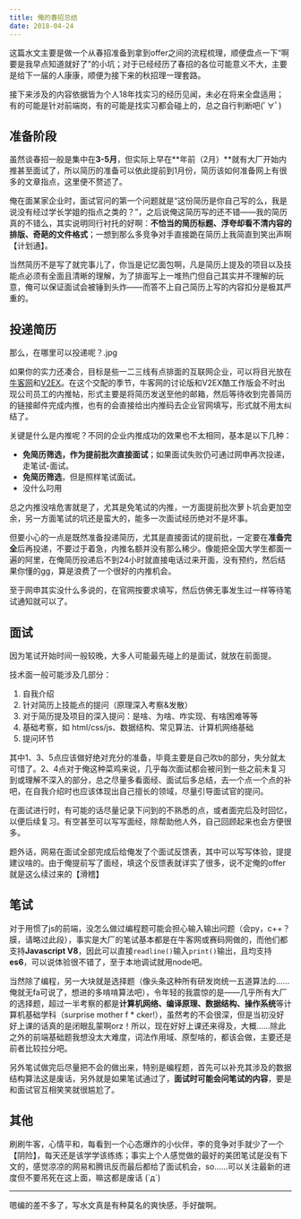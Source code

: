 ```yaml
---
title: 俺的春招总结
date: 2018-04-24
---
```


这篇水文主要是做一个从春招准备到拿到offer之间的流程梳理，顺便盘点一下“啊要是我早点知道就好了”的小坑；对于已经经历了春招的各位可能意义不大，主要是给下一届的人康康，顺便为接下来的秋招理一理套路。

接下来涉及的内容依据皆为个人18年找实习的经历见闻，未必在将来全盘适用；有的可能是针对前端岗，有的可能是找实习都会碰上的，总之自行判断吧(ﾟ∀ﾟ)

## 准备阶段

虽然谈春招一般是集中在**3-5月**，但实际上早在**年前（2月）**就有大厂开始内推甚至面试了，所以简历的准备可以依此提前到1月份，简历该如何准备网上有很多的文章指点，这里便不赘述了。

俺在面某家企业时，面试官问的第一个问题就是“这份简历是你自己写的么，我是说没有经过学长学姐的指点之类的？”，之后说俺这简历写的还不错——我的简历真的不错么，其实说明同行衬托的好啊：**不恰当的简历标题、浮夸却看不清内容的排版、奇葩的文件格式**；一想到那么多竞争对手直接跪在简历上我简直到笑出声啊【计划通】。

当然简历不是写了就完事儿了，你当是记忆面包啊，凡是简历上提及的项目以及技能点必须有全面且清晰的理解，为了排面写上一堆热门但自己其实并不理解的玩意，俺可以保证面试会被锤到头炸——而答不上自己简历上写的内容扣分是极其严重的。

## 投递简历

那么，在哪里可以投递呢？.jpg

如果你的实力还凑合，目标是些一二三线有点排面的互联网企业，可以将目光放在[牛客网](https://www.nowcoder.com/discuss)和[V2EX](https://www.v2ex.com/)。在这个交配的季节，牛客网的讨论版和V2EX酷工作版会不时出现公司员工的内推帖，形式主要是将简历发送至他的邮箱，然后等待收到完善简历的链接邮件完成内推，也有的会直接给出内推码去企业官网填写，形式就不用太纠结了。

关键是什么是内推呢？不同的企业内推成功的效果也不太相同，基本是以下几种：

- **免简历筛选，作为提前批次直接面试**；如果面试失败仍可通过网申再次投递，走笔试-面试。
- **免简历筛选**，但是照样笔试面试。
- 没什么叼用

总之内推没啥危害就是了，尤其是免笔试的内推，一方面提前批次萝卜坑会更加空余，另一方面笔试的坑还是蛮大的，能多一次面试经历绝对不是坏事。

但要小心的一点是既然准备投递简历，尤其是直接面试的提前批，一定要在**准备完全**后再投递，不要过于着急，内推名额并没有那么稀少。像能把全国大学生都面一遍的阿里，在俺简历投递后不到24小时就直接电话过来开面，没有预约，然后结果你懂的gg，算是浪费了一个很好的内推机会。

至于网申其实没什么多说的，在官网按要求填写，然后仿佛无事发生过一样等待笔试通知就可以了。

## 面试

因为笔试开始时间一般较晚，大多人可能最先碰上的是面试，就放在前面提。

技术面一般可能涉及几部分：

1. 自我介绍
2. 针对简历上技能点的提问（原理深入考察&发散）
3. 对于简历提及项目的深入提问：是啥、为啥、咋实现、有啥困难等等
4. 基础考察，如 html/css/js、数据结构、常见算法、计算机网络基础
5. 提问环节

其中1、3、5点应该做好绝对充分的准备，毕竟主要是自己吹b的部分，失分就太可惜了。2、4点对于俺这种菜鸡来说，几乎每次面试都会被问到一些之前未复习到或理解不深入的部分，总之尽量多看面经、面试后多总结，去一个点一个点的补吧，在自我介绍时也应该体现出自己擅长的领域，尽量引导面试官的提问。

在面试进行时，有可能的话尽量记录下问到的不熟悉的点，或者面完后及时回忆，以便后续复习。有空甚至可以写写面经，除帮助他人外，自己回顾起来也会方便很多。

题外话，网易在面试全部完成后给俺发了个面试反馈表，其中可以写写体验，提提建议啥的。由于俺提前写了面经，填这个反馈表就详实了很多，说不定俺的offer就是这么续过来的【滑稽】

## 笔试

对于用惯了js的前端，没怎么做过编程题可能会担心输入输出问题（会py，c++？膜，请略过此段），事实是大厂的笔试基本都是在牛客网或赛码网做的，而他们都支持**Javascript V8**，因此可以直接`readline()`输入`print()`输出，且均支持**es6**，可以说体验很不错了，至于本地调试就用node吧。

当然除了编程，另一大块就是选择题（像头条这种所有研发岗统一五道算法的......俺就无fa可说了，想进的多啃啃算法吧），令年轻的我震惊的是——几乎所有大厂的选择题，超过一半考察的都是**计算机网络、编译原理、数据结构、操作系统**等计算机基础学科（surprise mother f * cker!），虽然考的不会很深，但是当初没好好上课的话真的是闭眼乱蒙啊orz！所以，现在好好上课还来得及，大概......除此之外的前端基础题我想没太大难度，词法作用域、原型啥的，都该会做，主要还是前者比较拉分吧。

另外笔试做完后尽量把不会的做出来，特别是编程题，首先可以补充其涉及的数据结构算法这是废话，另外就是如果笔试通过了，**面试时可能会问笔试的内容**，要是和面试官互相笑笑就很尴尬了。

## 其他

刷刷牛客，心情平和，每看到一个心态爆炸的小伙伴，李的竞争对手就少了一个【阴险】，每天还是该学学该练练；事实上个人感觉做的最好的美团笔试是没有下文的，感觉凉凉的网易和腾讯反而最后都给了面试机会，so......可以关注最新的进度但不要吊死在这上面，嘛这都是废话 (`д´)

------

嗯编的差不多了，写水文真是有种莫名的爽快感，手好酸啊。